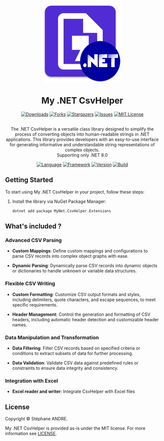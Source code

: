 <div id="top"></div>

<!-- PROJECT INFO -->
<br />
<div align="center">
  <a href="https://github.com/sandre58/MyNetCsvHelper">
    <img src="images/logo.png" width="256" height="256">
  </a>

<h1 align="center">My .NET CsvHelper</h1>

[![Downloads][downloads-shield]][downloads-url]
[![Forks][forks-shield]][forks-url]
[![Stargazers][stars-shield]][stars-url]
[![Issues][issues-shield]][issues-url]
[![MIT License][license-shield]][license-url]

  <p align="center">
    <br />
    The .NET CsvHelper is a versatile class library designed to simplify the process of converting objects into human-readable strings in .NET applications. This library provides developers with an easy-to-use interface for generating informative and understandable string representations of complex objects.
    <br />
    Supporting only .NET 8.0
  </p>

[![Language][language-shield]][language-url]
[![Framework][framework-shield]][framework-url]
[![Version][version-shield]][version-url]
[![Build][build-shield]][build-url]

</div>

## Getting Started

To start using My .NET CsvHelper in your project, follow these steps:

1. Install the library via NuGet Package Manager:
   ```bash
   dotnet add package MyNet.CsvHelper.Extensions

## What's included ?

### Advanced CSV Parsing

- **Custom Mappings**: Define custom mappings and configurations to parse CSV records into complex object graphs with ease.

- **Dynamic Parsing**: Dynamically parse CSV records into dynamic objects or dictionaries to handle unknown or variable data structures.

### Flexible CSV Writing

- **Custom Formatting**: Customize CSV output formats and styles, including delimiters, quote characters, and escape sequences, to meet specific requirements.

- **Header Management**: Control the generation and formatting of CSV headers, including automatic header detection and customizable header names.

### Data Manipulation and Transformation

- **Data Filtering**: Filter CSV records based on specified criteria or conditions to extract subsets of data for further processing.

- **Data Validation**: Validate CSV data against predefined rules or constraints to ensure data integrity and consistency.

### Integration with Excel

- **Excel reader and writer**: Integrate CsvHelper with Excel files

## License

Copyright © Stéphane ANDRE.

My .NET CsvHelper is provided as-is under the MIT license. For more information see [LICENSE](./LICENSE).

<!-- MARKDOWN LINKS & IMAGES -->
<!-- https://www.markdownguide.org/basic-syntax/#reference-style-links -->
[language-shield]: https://img.shields.io/github/languages/top/sandre58/MyNetCsvHelper
[language-url]: https://github.com/sandre58/MyNetCsvHelper
[forks-shield]: https://img.shields.io/github/forks/sandre58/MyNetCsvHelper?style=for-the-badge
[forks-url]: https://github.com/sandre58/MyNetCsvHelper/network/members
[stars-shield]: https://img.shields.io/github/stars/sandre58/MyNetCsvHelper?style=for-the-badge
[stars-url]: https://github.com/sandre58/MyNetCsvHelper/stargazers
[issues-shield]: https://img.shields.io/github/issues/sandre58/MyNetCsvHelper?style=for-the-badge
[issues-url]: https://github.com/sandre58/MyNetCsvHelper/issues
[license-shield]: https://img.shields.io/github/license/sandre58/MyNetCsvHelper?style=for-the-badge
[license-url]: https://github.com/sandre58/MyNetCsvHelper/blob/main/LICENSE
[build-shield]: https://img.shields.io/github/actions/workflow/status/sandre58/MyNetCsvHelper/ci.yml?logo=github&label=CI
[build-url]: https://github.com/sandre58/MyNetCsvHelper/actions
[downloads-shield]: https://img.shields.io/github/downloads/sandre58/MyNetCsvHelper/total?style=for-the-badge
[downloads-url]: https://github.com/sandre58/MyNetCsvHelper/releases
[framework-shield]: https://img.shields.io/badge/.NET-8.0-purple
[framework-url]: https://github.com/sandre58/MyNetCsvHelper/tree/main/src/MyNet.CsvHelper.Extensions
[version-shield]: https://img.shields.io/nuget/v/MyNet.CsvHelper.Extensions
[version-url]: https://github.com/sandre58/MyNetCsvHelper/pkgs/nuget/MyNet.CsvHelper.Extensions